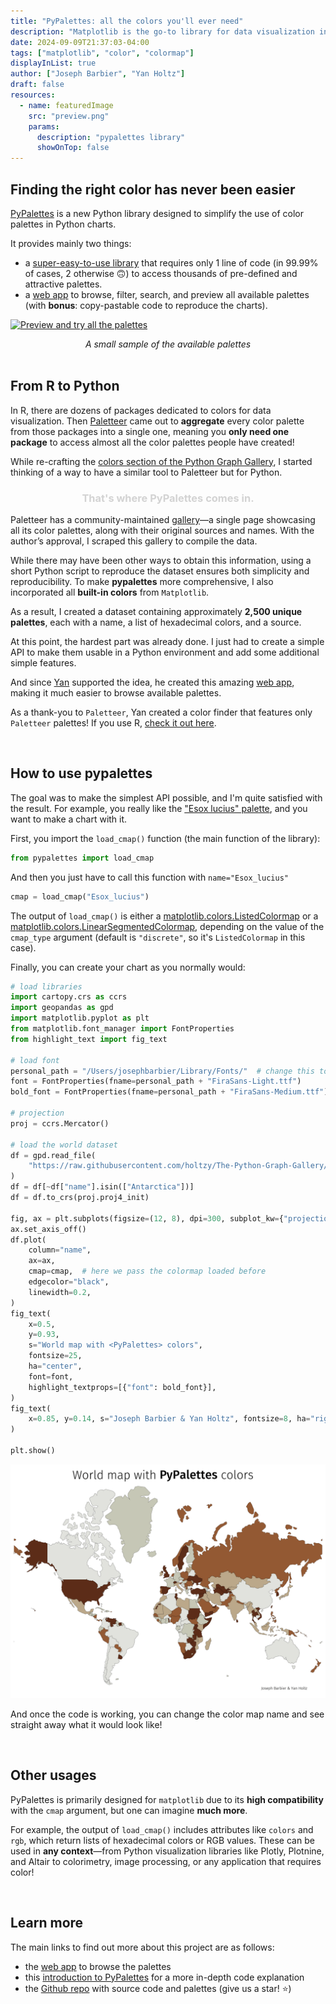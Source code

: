 ```yaml
---
title: "PyPalettes: all the colors you'll ever need"
description: "Matplotlib is the go-to library for data visualization in Python. While it offers quality built-in colormaps like viridis and inferno, the limited selection can make Matplotlib charts look similar. To address this, I developed pypalettes, a Python library with over 2,500 high-quality, pre-made color palettes, based on Paletteer. The library includes a web app for browsing and previewing all of them."
date: 2024-09-09T21:37:03-04:00
tags: ["matplotlib", "color", "colormap"]
displayInList: true
author: ["Joseph Barbier", "Yan Holtz"]
draft: false
resources:
  - name: featuredImage
    src: "preview.png"
    params:
      description: "pypalettes library"
      showOnTop: false
---
```


## Finding the right color has never been easier

[PyPalettes](https://github.com/JosephBARBIERDARNAL/pypalettes) is a new Python library designed to simplify the use of color palettes in Python charts.

It provides mainly two things:

- a [super-easy-to-use library](https://github.com/JosephBARBIERDARNAL/pypalettes) that requires only 1 line of code (in 99.99% of cases, 2 otherwise 🙃) to access thousands of pre-defined and attractive palettes.
- a [web app](https://python-graph-gallery.com/color-palette-finder/) to browse, filter, search, and preview all available palettes (with **bonus**: copy-pastable code to reproduce the charts).

[![Preview and try all the palettes](https://github.com/holtzy/The-Python-Graph-Gallery/raw/master/static/asset/pypalettes.gif)](https://python-graph-gallery.com/color-palette-finder/)

<center><i>A small sample of the available palettes</i></center>

<br>

## From R to Python

In R, there are dozens of packages dedicated to colors for data visualization. Then [Paletteer](https://emilhvitfeldt.github.io/paletteer/) came out to **aggregate** every color palette from those packages into a single one, meaning you **only need one package** to access almost all the color palettes people have created!

While re-crafting the [colors section of the Python Graph Gallery](https://python-graph-gallery.com/python-colors/), I started thinking of a way to have a similar tool to Paletteer but for Python.

<center><h3 style="color: lightgray;">That's where PyPalettes comes in.</h3></center>

Paletteer has a community-maintained [gallery](https://pmassicotte.github.io/paletteer_gallery/)—a single page showcasing all its color palettes, along with their original sources and names. With the author’s approval, I scraped this gallery to compile the data.

While there may have been other ways to obtain this information, using a short Python script to reproduce the dataset ensures both simplicity and reproducibility. To make **pypalettes** more comprehensive, I also incorporated all **built-in colors** from `Matplotlib`.

As a result, I created a dataset containing approximately **2,500 unique palettes**, each with a name, a list of hexadecimal colors, and a source.

At this point, the hardest part was already done. I just had to create a simple API to make them usable in a Python environment and add some additional simple features.

And since [Yan](https://www.yan-holtz.com/) supported the idea, he created this amazing [web app](https://python-graph-gallery.com/color-palette-finder/), making it much easier to browse available palettes.

As a thank-you to `Paletteer`, Yan created a color finder that features only `Paletteer` palettes! If you use R, [check it out here](https://r-graph-gallery.com/color-palette-finder).

<br>

## How to use pypalettes

The goal was to make the simplest API possible, and I'm quite satisfied with the result. For example, you really like the ["Esox lucius" palette](https://python-graph-gallery.com/color-palette-finder/?palette=Esox_lucius), and you want to make a chart with it.

First, you import the `load_cmap()` function (the main function of the library):

```python
from pypalettes import load_cmap
```

And then you just have to call this function with `name="Esox_lucius"`

```python
cmap = load_cmap("Esox_lucius")
```

The output of `load_cmap()` is either a [matplotlib.colors.ListedColormap](https://matplotlib.org/stable/api/_as_gen/matplotlib.colors.ListedColormap.html) or a [matplotlib.colors.LinearSegmentedColormap](https://matplotlib.org/stable/api/_as_gen/matplotlib.colors.LinearSegmentedColormap.html), depending on the value of the `cmap_type` argument (default is `"discrete"`, so it's `ListedColormap` in this case).

Finally, you can create your chart as you normally would:

```python
# load libraries
import cartopy.crs as ccrs
import geopandas as gpd
import matplotlib.pyplot as plt
from matplotlib.font_manager import FontProperties
from highlight_text import fig_text

# load font
personal_path = "/Users/josephbarbier/Library/Fonts/"  # change this to your own path
font = FontProperties(fname=personal_path + "FiraSans-Light.ttf")
bold_font = FontProperties(fname=personal_path + "FiraSans-Medium.ttf")

# projection
proj = ccrs.Mercator()

# load the world dataset
df = gpd.read_file(
    "https://raw.githubusercontent.com/holtzy/The-Python-Graph-Gallery/master/static/data/all_world.geojson"
)
df = df[~df["name"].isin(["Antarctica"])]
df = df.to_crs(proj.proj4_init)

fig, ax = plt.subplots(figsize=(12, 8), dpi=300, subplot_kw={"projection": proj})
ax.set_axis_off()
df.plot(
    column="name",
    ax=ax,
    cmap=cmap,  # here we pass the colormap loaded before
    edgecolor="black",
    linewidth=0.2,
)
fig_text(
    x=0.5,
    y=0.93,
    s="World map with <PyPalettes> colors",
    fontsize=25,
    ha="center",
    font=font,
    highlight_textprops=[{"font": bold_font}],
)
fig_text(
    x=0.85, y=0.14, s="Joseph Barbier & Yan Holtz", fontsize=8, ha="right", font=font
)

plt.show()
```

<center>

![](map.png)

</center>

And once the code is working, you can change the color map name and see straight away what it would look like!

<br>

## Other usages

PyPalettes is primarily designed for `matplotlib` due to its **high compatibility** with the `cmap` argument, but one can imagine **much more**.

For example, the output of `load_cmap()` includes attributes like `colors` and `rgb`, which return lists of hexadecimal colors or RGB values. These can be used in **any context**—from Python visualization libraries like Plotly, Plotnine, and Altair to colorimetry, image processing, or any application that requires color!

<br>

## Learn more

The main links to find out more about this project are as follows:

- the [web app](https://python-graph-gallery.com/color-palette-finder/) to browse the palettes
- this [introduction to PyPalettes](https://python-graph-gallery.com/introduction-to-pypalettes/) for a more in-depth code explanation
- the [Github repo](https://github.com/JosephBARBIERDARNAL/pypalettes) with source code and palettes (give us a star! ⭐)
